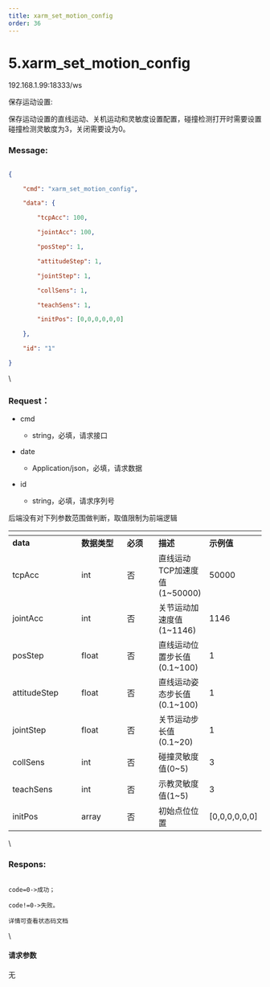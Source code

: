```yaml
---
title: xarm_set_motion_config
order: 36
---
```

# 5.xarm\_set\_motion\_config



192.168.1.99:18333/ws



保存运动设置:

保存运动设置的直线运动、关机运动和灵敏度设置配置，碰撞检测打开时需要设置碰撞检测灵敏度为3，关闭需要设为0。



### Message:  



```json

{

    "cmd": "xarm_set_motion_config",

    "data": {

        "tcpAcc": 100,

        "jointAcc": 100,

        "posStep": 1,

        "attitudeStep": 1,

        "jointStep": 1,

        "collSens": 1,

        "teachSens": 1,

        "initPos": [0,0,0,0,0,0]

    },

    "id": "1"

}

```



\





### Request：    



* cmd

  * string，必填，请求接口

* date

  * Application/json，必填，请求数据

* id

  * string，必填，请求序列号



后端没有对下列参数范围做判断，取值限制为前端逻辑



<table data-header-hidden><thead><tr><th width="149"></th><th width="108"></th><th width="75"></th><th></th><th></th></tr></thead><tbody><tr><td><strong>data</strong></td><td><strong>数据类型</strong></td><td><strong>必须</strong></td><td><strong>描述</strong></td><td><strong>示例值</strong></td></tr><tr><td>tcpAcc</td><td>int</td><td>否</td><td>直线运动TCP加速度值(1~50000)</td><td>50000</td></tr><tr><td>jointAcc</td><td>int</td><td>否</td><td>关节运动加速度值(1~1146)</td><td>1146</td></tr><tr><td>posStep</td><td>float</td><td>否</td><td>直线运动位置步长值(0.1~100)</td><td>1</td></tr><tr><td>attitudeStep</td><td>float</td><td>否</td><td>直线运动姿态步长值(0.1~100)</td><td>1</td></tr><tr><td>jointStep</td><td>float</td><td>否</td><td>关节运动步长值(0.1~20)</td><td>1</td></tr><tr><td>collSens</td><td>int</td><td>否</td><td>碰撞灵敏度值(0~5)</td><td>3</td></tr><tr><td>teachSens</td><td>int</td><td>否</td><td>示教灵敏度值(1~5)</td><td>3</td></tr><tr><td>initPos</td><td>array</td><td>否</td><td>初始点位位置</td><td>[0,0,0,0,0,0]</td></tr></tbody></table>



\





### Respons:     



```

code=0->成功；

code!=0->失败。

详情可查看状态码文档

```



\





#### 请求参数



无
